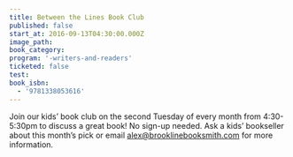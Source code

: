 ```yaml
---
title: Between the Lines Book Club
published: false
start_at: 2016-09-13T04:30:00.000Z
image_path:
book_category:
program: '-writers-and-readers'
ticketed: false
test:
book_isbn:
  - '9781338053616'
---
```



Join our kids’ book club on the second Tuesday of every month from 4:30-5:30pm to discuss a great book! No sign-up needed. Ask a kids’ bookseller about this month’s pick or email alex@brooklinebooksmith.com for more information.